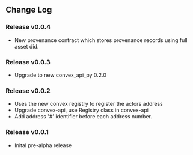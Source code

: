 ## Change Log

### Release v0.0.4
+   New provenance contract which stores provenance records using full asset did.

### Release v0.0.3
+   Upgrade to new convex_api_py 0.2.0

### Release v0.0.2
+   Uses the new convex registry to register the actors address
+   Upgrade convex-api, use Registry class in convex-api
+   Add address '#' identifier before each address number.


### Release v0.0.1
+   Inital pre-alpha release
